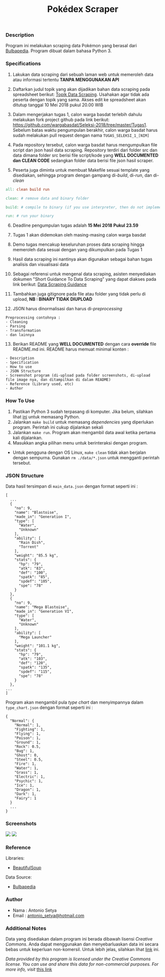 <h1 align="center">
  <br>
  Pokédex Scraper
  <br>
  <br>
</h1>

### Description
Program ini melakukan scraping data Pokémon yang berasal dari [Bulbapedia](https://bulbapedia.bulbagarden.net). Program dibuat dalam bahasa Python 3.

### Specifications

1. Lakukan data scraping dari sebuah laman web untuk memeroleh data atau informasi tertentu __TANPA MENGGUNAKAN API__

2. Daftarkan judul topik yang akan dijadikan bahan data scraping pada spreadsheet berikut: [Topik Data Scraping](http://bit.ly/TopikDataScraping). Usahakan agar tidak ada peserta dengan topik yang sama. Akses edit ke spreadsheet akan ditutup tanggal 10 Mei 2018 pukul 20.00 WIB

3. Dalam mengerjakan tugas 1, calon warga basdat terlebih dahulu melakukan fork project github pada link berikut: https://github.com/wargabasdat/Seleksi-2018/tree/master/Tugas1. Sebelum batas waktu pengumpulan berakhir, calon warga basdat harus sudah melakukan pull request dengan nama ```TUGAS_SELEKSI_1_[NIM]```

4. Pada repository tersebut, calon warga basdat harus mengumpulkan file script dan json hasil data scraping. Repository terdiri dari folder src dan data dimana folder src berisi file script/kode yang __WELL DOCUMENTED dan CLEAN CODE__ sedangkan folder data berisi file json hasil scraper.

5. Peserta juga diminta untuk membuat Makefile sesuai template yang disediakan, sehingga program dengan gampang di-_build_, di-_run_, dan di-_clean_

``` Makefile
all: clean build run

clean: # remove data and binary folder

build: # compile to binary (if you use interpreter, then do not implement it)

run: # run your binary

```

6. Deadline pengumpulan tugas adalah __15 Mei 2018 Pukul 23.59__

7. Tugas 1 akan didemokan oleh masing-masing calon warga basdat

8. Demo tugas mencakup keseluruhan proses data scraping hingga memeroleh data sesuai dengan yang dikumpulkan pada Tugas 1

9. Hasil data scraping ini nantinya akan digunakan sebagai bahan tugas analisis dan visualisasi data

10. Sebagai referensi untuk mengenal data scraping, asisten menyediakan dokumen "Short Guidance To Data Scraping" yang dapat diakses pada link berikut: [Data Scraping Guidance](http://bit.ly/DataScrapingGuidance)

11. Tambahkan juga gitignore pada file atau folder yang tidak perlu di upload, __NB : BINARY TIDAK DIUPLOAD__

12. JSON harus dinormalisasi dan harus di-_preprocessing_
```
Preprocessing contohnya :
- Cleaning
- Parsing
- Transformation
- dan lainnya
```

13. Berikan README yang __WELL DOCUMENTED__ dengan cara __override__ file README.md ini. README harus memuat minimal konten :
```
- Description
- Specification
- How to use
- JSON Structure
- Screenshot program (di-upload pada folder screenshots, di-upload file image nya, dan ditampilkan di dalam README)
- Reference (Library used, etc)
- Author
```

### How To Use
1. Pastikan Python 3 sudah terpasang di komputer. Jika belum, silahkan lihat [ini](https://www.python.org/) untuk memasang Python.
2. Jalankan ```make build``` untuk memasang _dependencies_ yang diperlukan program. Perintah ini cukup dijalankan sekali
3. Jalankan ```make run```. Program akan mengambil data awal ketika pertama kali dijalankan.
4. Masukkan angka pilihan menu untuk berinteraksi dengan program.

* Untuk pengguna dengan OS Linux, ```make clean``` tidak akan berjalan dengan sempurna. Gunakan ```rm ./data/*.json``` untuk mengganti perintah tersebut.

### JSON Structure
Data hasil tersimpan di ```main_data.json``` dengan format seperti ini :
```
[
  ...
  {
    "no": 9,
    "name": "Blastoise",
    "made_in": "Generation I",
    "type": [
      "Water",
      "Unknown"
    ],
    "ability": [
      "Rain Dish",
      "Torrent"
    ],
    "weight": "85.5 kg",
    "stats": {
      "hp": "79",
      "atk": "83",
      "def": "100",
      "spatk": "85",
      "spdef": "105",
      "spe": "78"
    }
  },
  {
    "no": 9,
    "name": "Mega Blastoise",
    "made_in": "Generation VI",
    "type": [
      "Water",
      "Unknown"
    ],
    "ability": [
      "Mega Launcher"
    ],
    "weight": "101.1 kg",
    "stats": {
      "hp": "79",
      "atk": "103",
      "def": "120",
      "spatk": "135",
      "spdef": "115",
      "spe": "78"
    }
  },
...
]
```

Program akan mengambil pula _type chart_ dan menyimpannya dalam ```type_chart.json``` dengan format seperti ini :
```
{
  "Normal": {
    "Normal": 1,
    "Fighting": 1,
    "Flying": 1,
    "Poison": 1,
    "Ground": 1,
    "Rock": 0.5,
    "Bug": 1,
    "Ghost": 0,
    "Steel": 0.5,
    "Fire": 1,
    "Water": 1,
    "Grass": 1,
    "Electric": 1,
    "Psychic": 1,
    "Ice": 1,
    "Dragon": 1,
    "Dark": 1,
    "Fairy": 1
  }
  ...
}
```

### Screenshots
![](screenshots/main_2.png)
![](screenshots/in_action.png)

### Reference
  Libraries:
  * [BeautifulSoup](https://crummy.com/software/BeautifulSoup/bs4/doc/)

  Data Source:
  * [Bulbapedia](https://bulbapedia.bulbagarden.net)

### Author
  * Nama : Antonio Setya
  * Email : antonio_setya@hotmail.com

### Additional Notes
  Data yang disediakan dalam program ini berada dibawah lisensi _Creative Commons_. Anda dapat menggunakan dan menyebarluaskan data ini secara bebas untuk keperluan non-komersil. Untuk lebih jelas, silahkan lihat [link](https://creativecommons.org/licenses/by-nc-sa/2.5/deed.id) ini.

  _Data provided by this program is licensed under the Creative Commons license. You can use and share this data for non-commercial purposes. For more info, visit_ [this link](https://creativecommons.org/licenses/by-nc-sa/2.5/)
